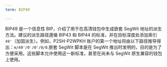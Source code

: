 ```yaml
---
term: BIP49

---
```

BIP49 是一个信息性 BIP，介绍了用于在高清钱包中生成嵌套 SegWit 地址的派生方法。建议的派生路径遵循 BIP43 和 BIP44 的标准，并在目标深度处添加索引 `49'`（加固派生）。例如，P2SH-P2WPKH 账户的第一个地址将由以下路径推导得出：`m/49'/0'/0'/0/0`.嵌套 SegWit 脚本是在 SegWit 推出时发明的，目的是为了方便采用。这些脚本允许使用这一新标准，甚至在尚未与 SegWit 原生兼容的钱包上使用。